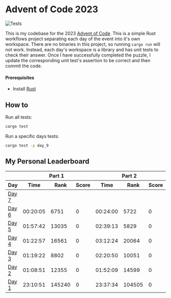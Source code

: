 # Advent of Code 2023

![Tests](https://github.com/stephenkelzer/aoc2023/actions/workflows/build_and_test.yml/badge.svg)

This is my codebase for the 2023 [Advent of Code](https://adventofcode.com/). This is a simple Rust workflows project separating each day of the event into it's own workspace. There are no binaries in this project, so running `cargo run` will not work. Instead, each day's workspace is a library and has unit tests to check their answer. Once I have successfully completed the puzzle, I update the corresponding unit test's assertion to be correct and then commit the code.

#### Prerequisites
- Install [Rust](https://www.rust-lang.org/tools/install)

## How to
Run all tests:
```bash
cargo test
```
Run a specific days tests:
```bash
cargo test -p day_9
```


## My Personal Leaderboard

<table>
    <thead>
        <tr>
            <th></th>
            <th colspan="3">Part 1</th>
            <th colspan="3">Part 2</th>
        </tr>
        <tr>
            <th width="500px">Day</th>
            <th width="500px">Time</th>
            <th width="500px">Rank</th>
            <th width="500px">Score</th>
            <th width="500px">Time</th>
            <th width="500px">Rank</th>
            <th width="500px">Score</th>
        </tr>
    </thead>
    <tbody>
        <tr>
            <td><a href="https://adventofcode.com/2023/day/7">Day 7</a></td>
            <td></td>
            <td></td>
            <td></td>
            <td></td>
            <td></td>
            <td></td>
        </tr>
        <tr>
            <td><a href="https://adventofcode.com/2023/day/6">Day 6</a></td>
            <td>00:20:05</td>
            <td>6751</td>
            <td>0</td>
            <td>00:24:00</td>
            <td>5722</td>
            <td>0</td>
        </tr>
        <tr>
            <td><a href="https://adventofcode.com/2023/day/5">Day 5</a></td>
            <td>01:57:42</td>
            <td>13035</td>
            <td>0</td>
            <td>02:39:13</td>
            <td>5829</td>
            <td>0</td>
        </tr>
        <tr>
            <td><a href="https://adventofcode.com/2023/day/4">Day 4</a></td>
            <td>01:22:57</td>
            <td>16561</td>
            <td>0</td>
            <td>03:12:24</td>
            <td>20064</td>
            <td>0</td>
        </tr>
        <tr>
            <td><a href="https://adventofcode.com/2023/day/3">Day 3</a></td>
            <td>01:19:22</td>
            <td>8802</td>
            <td>0</td>
            <td>02:20:50</td>
            <td>10051</td>
            <td>0</td>
        </tr>
        <tr>
            <td><a href="https://adventofcode.com/2023/day/2">Day 2</a></td>
            <td>01:08:51</td>
            <td>12355</td>
            <td>0</td>
            <td>01:52:09</td>
            <td>14599</td>
            <td>0</td>
        </tr>
        <tr>
            <td><a href="https://adventofcode.com/2023/day/1">Day 1</a></td>
            <td>23:10:51</td>
            <td>145240</td>
            <td>0</td>
            <td>23:37:34</td>
            <td>104505</td>
            <td>0</td>
        </tr>
    </tbody>
</table>
